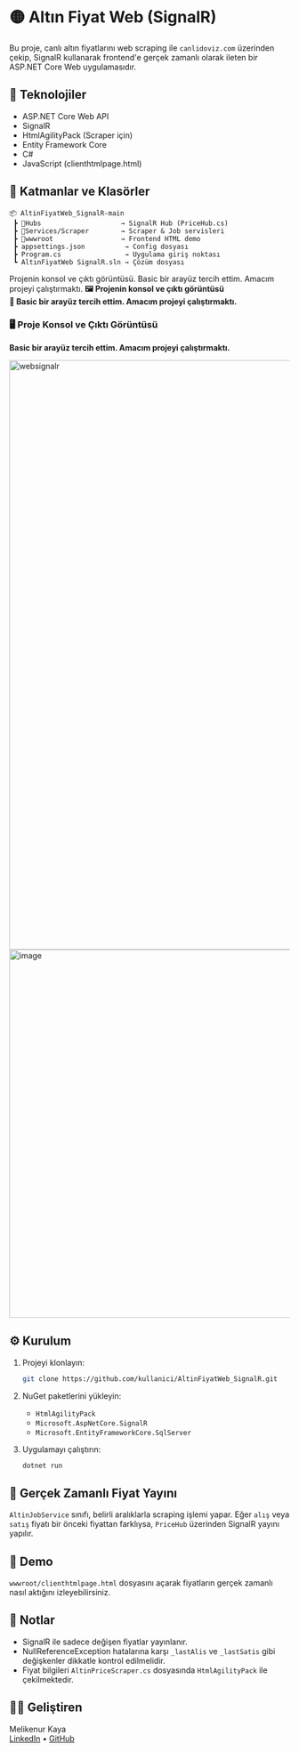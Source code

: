 # 🟡 Altın Fiyat Web (SignalR)

Bu proje, canlı altın fiyatlarını web scraping ile `canlidoviz.com` üzerinden çekip, SignalR kullanarak frontend'e gerçek zamanlı olarak ileten bir ASP.NET Core Web uygulamasıdır.

## 🔧 Teknolojiler

- ASP.NET Core Web API
- SignalR
- HtmlAgilityPack (Scraper için)
- Entity Framework Core
- C#
- JavaScript (clienthtmlpage.html)

## 📁 Katmanlar ve Klasörler

```
📦 AltinFiyatWeb_SignalR-main
 ┣ 📂Hubs                    → SignalR Hub (PriceHub.cs)
 ┣ 📂Services/Scraper        → Scraper & Job servisleri
 ┣ 📂wwwroot                 → Frontend HTML demo
 ┣ appsettings.json          → Config dosyası
 ┣ Program.cs                → Uygulama giriş noktası
 ┗ AltınFiyatWeb SignalR.sln → Çözüm dosyası
```
Projenin konsol ve çıktı görüntüsü. Basic bir arayüz tercih ettim. Amacım projeyi çalıştırmaktı.
**🖼️ Projenin konsol ve çıktı görüntüsü**  
**🧪 Basic bir arayüz tercih ettim. Amacım projeyi çalıştırmaktı.**
### 🖥️ Proje Konsol ve Çıktı Görüntüsü

**Basic bir arayüz tercih ettim. Amacım projeyi çalıştırmaktı.**


<img width="987" height="1060" alt="websignalr" src="https://github.com/user-attachments/assets/6bf566fa-b690-4e4b-b20f-7727d45c25a9" />

<img width="721" height="662" alt="image" src="https://github.com/user-attachments/assets/ce6801d1-3ecd-4af3-8c8e-c0842240d4fc" />

## ⚙️ Kurulum

1. Projeyi klonlayın:
   ```bash
   git clone https://github.com/kullanici/AltinFiyatWeb_SignalR.git
   ```

2. NuGet paketlerini yükleyin:
   - `HtmlAgilityPack`
   - `Microsoft.AspNetCore.SignalR`
   - `Microsoft.EntityFrameworkCore.SqlServer`
3. Uygulamayı çalıştırın:
   ```bash
   dotnet run
   ```

## 🔁 Gerçek Zamanlı Fiyat Yayını

`AltinJobService` sınıfı, belirli aralıklarla scraping işlemi yapar. Eğer `alış` veya `satış` fiyatı bir önceki fiyattan farklıysa, `PriceHub` üzerinden SignalR yayını yapılır.

## 🧪 Demo

`wwwroot/clienthtmlpage.html` dosyasını açarak fiyatların gerçek zamanlı nasıl aktığını izleyebilirsiniz.

## 📌 Notlar

- SignalR ile sadece değişen fiyatlar yayınlanır.
- NullReferenceException hatalarına karşı `_lastAlis` ve `_lastSatis` gibi değişkenler dikkatle kontrol edilmelidir.
- Fiyat bilgileri `AltinPriceScraper.cs` dosyasında `HtmlAgilityPack` ile çekilmektedir.

## 👩‍💻 Geliştiren

Melikenur Kaya  
[LinkedIn](https://linkedin.com/in/melikenur-kaya) • [GitHub](https://github.com/melikenrkaya)


